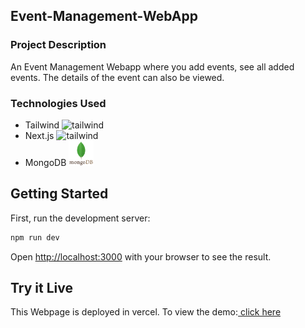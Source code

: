 ## Event-Management-WebApp

### Project Description
An Event Management Webapp where you add events, see all added events.
The details of the event can also be viewed.

### Technologies Used
- Tailwind <img src="https://www.vectorlogo.zone/logos/tailwindcss/tailwindcss-icon.svg" alt="tailwind" width="40" height="40"/><br>
- Next.js <img src="https://cdn.worldvectorlogo.com/logos/nextjs-2.svg" alt="tailwind" width="40" height="40"/><br>
- MongoDB <img src="https://raw.githubusercontent.com/devicons/devicon/master/icons/mongodb/mongodb-original-wordmark.svg" alt="MongoDB" width="40" height="40"/><br>


## Getting Started

First, run the development server:

```bash
npm run dev
```

Open [http://localhost:3000](http://localhost:3000) with your browser to see the result.

## Try it Live
This Webpage is deployed in vercel.
To view the demo:<a href="https://event-management-webapp.vercel.app/" target="_blank"> click here</a>
